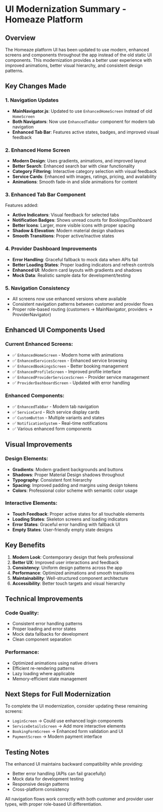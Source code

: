 # UI Modernization Summary - Homeaze Platform

## Overview
The Homeaze platform UI has been updated to use modern, enhanced screens and components throughout the app instead of the old static UI components. This modernization provides a better user experience with improved animations, better visual hierarchy, and consistent design patterns.

## Key Changes Made

### 1. Navigation Updates
- **MainNavigator.js**: Updated to use `EnhancedHomeScreen` instead of old `HomeScreen`
- **Both Navigators**: Now use `EnhancedTabBar` component for modern tab navigation
- **Enhanced Tab Bar**: Features active states, badges, and improved visual feedback

### 2. Enhanced Home Screen
- **Modern Design**: Uses gradients, animations, and improved layout
- **Better Search**: Enhanced search bar with clear functionality
- **Category Filtering**: Interactive category selection with visual feedback
- **Service Cards**: Enhanced with images, ratings, pricing, and availability
- **Animations**: Smooth fade-in and slide animations for content

### 3. Enhanced Tab Bar Component
Features added:
- **Active Indicators**: Visual feedback for selected tabs
- **Notification Badges**: Shows unread counts for Bookings/Dashboard
- **Better Icons**: Larger, more visible icons with proper spacing
- **Shadow & Elevation**: Modern material design shadows
- **Smooth Transitions**: Proper active/inactive states

### 4. Provider Dashboard Improvements
- **Error Handling**: Graceful fallback to mock data when APIs fail
- **Better Loading States**: Proper loading indicators and refresh controls
- **Enhanced UI**: Modern card layouts with gradients and shadows
- **Mock Data**: Realistic sample data for development/testing

### 5. Navigation Consistency
- All screens now use enhanced versions where available
- Consistent navigation patterns between customer and provider flows
- Proper role-based routing (customers → MainNavigator, providers → ProviderNavigator)

## Enhanced UI Components Used

### Current Enhanced Screens:
- ✅ `EnhancedHomeScreen` - Modern home with animations
- ✅ `EnhancedServicesScreen` - Enhanced service browsing
- ✅ `EnhancedBookingsScreen` - Better booking management
- ✅ `EnhancedProfileScreen` - Improved profile interface
- ✅ `EnhancedProviderServicesScreen` - Provider service management
- ✅ `ProviderDashboardScreen` - Updated with error handling

### Enhanced Components:
- ✅ `EnhancedTabBar` - Modern tab navigation
- ✅ `ServiceCard` - Rich service display cards
- ✅ `CustomButton` - Multiple variants and states
- ✅ `NotificationSystem` - Real-time notifications
- ✅ Various enhanced form components

## Visual Improvements

### Design Elements:
- **Gradients**: Modern gradient backgrounds and buttons
- **Shadows**: Proper Material Design shadows throughout
- **Typography**: Consistent font hierarchy
- **Spacing**: Improved padding and margins using design tokens
- **Colors**: Professional color scheme with semantic color usage

### Interactive Elements:
- **Touch Feedback**: Proper active states for all touchable elements
- **Loading States**: Skeleton screens and loading indicators
- **Error States**: Graceful error handling with fallback UI
- **Empty States**: User-friendly empty state designs

## Key Benefits

1. **Modern Look**: Contemporary design that feels professional
2. **Better UX**: Improved user interactions and feedback
3. **Consistency**: Uniform design patterns across the app
4. **Performance**: Optimized animations and smooth transitions
5. **Maintainability**: Well-structured component architecture
6. **Accessibility**: Better touch targets and visual hierarchy

## Technical Improvements

### Code Quality:
- Consistent error handling patterns
- Proper loading and error states
- Mock data fallbacks for development
- Clean component separation

### Performance:
- Optimized animations using native drivers
- Efficient re-rendering patterns
- Lazy loading where applicable
- Memory-efficient state management

## Next Steps for Full Modernization

To complete the UI modernization, consider updating these remaining screens:
- `LoginScreen` → Could use enhanced login components
- `ServiceDetailsScreen` → Add more interactive elements
- `BookingFormScreen` → Enhanced form validation and UI
- `PaymentScreen` → Modern payment interface

## Testing Notes

The enhanced UI maintains backward compatibility while providing:
- Better error handling (APIs can fail gracefully)
- Mock data for development testing
- Responsive design patterns
- Cross-platform consistency

All navigation flows work correctly with both customer and provider user types, with proper role-based UI differentiation.
